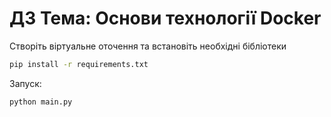 # ДЗ Тема: Основи технології Docker

Створіть віртуальне оточення та встановіть необхідні бібліотеки

```bash
pip install -r requirements.txt
```

Запуск:

```bash
python main.py
```
